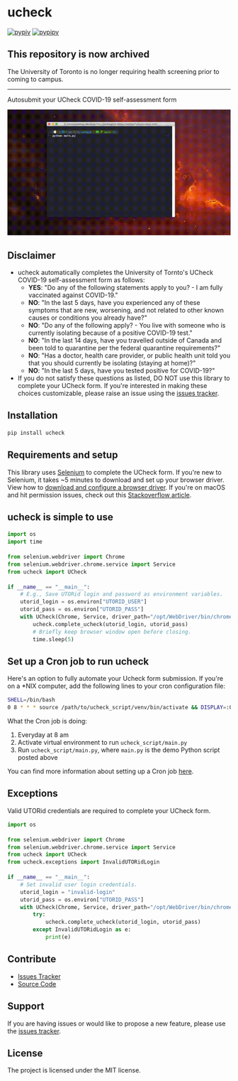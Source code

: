 # ucheck

[![pypiv](https://img.shields.io/pypi/v/ucheck.svg)](https://pypi.python.org/pypi/ucheck)
[![pypipv](https://img.shields.io/pypi/pyversions/ucheck.svg)](https://img.shields.io/pypi/pyversions/ucheck)

## This repository is now archived
The University of Toronto is no longer requiring health screening prior to coming to campus.

---

Autosubmit your UCheck COVID-19 self-assessment form

<p align="center">
    <img src="documentation/ucheck_demo.gif">
</p>

## Disclaimer

* ucheck automatically completes the University of Tornto's UCheck COVID-19 self-assessment form as follows:
  * **YES**: "Do any of the following statements apply to you? - I am fully vaccinated against COVID-19."
  * **NO**: "In the last 5 days, have you experienced any of these symptoms that are new, worsening, and not related to other known causes or conditions you already have?"
  * **NO**: "Do any of the following apply? - You live with someone who is currently isolating because of a positive COVID-19 test."
  * **NO**: "In the last 14 days, have you travelled outside of Canada and been told to quarantine per the federal quarantine requirements?"
  * **NO**: "Has a doctor, health care provider, or public health unit told you that you should currently be isolating (staying at home)?"
  * **NO**: "In the last 5 days, have you tested positive for COVID-19?"
* If you do not satisfy these questions as listed, DO NOT use this library to complete your UCheck form. If you're interested in making these choices customizable, please raise an issue using the [issues tracker](https://github.com/irahorecka/ucheck/issues).

## Installation

```bash
pip install ucheck
```

## Requirements and setup

This library uses [Selenium](https://selenium-python.readthedocs.io/) to complete the UCheck form. If you're new to Selenium, it takes ~5 minutes to download and set up your browser driver. View how to [download and configure a browser driver](https://www.selenium.dev/documentation/getting_started/installing_browser_drivers/). If you're on macOS and hit permission issues, check out this [Stackoverflow article](https://stackoverflow.com/questions/60362018/macos-catalinav-10-15-3-error-chromedriver-cannot-be-opened-because-the-de).

## ucheck is simple to use

```python
import os
import time

from selenium.webdriver import Chrome
from selenium.webdriver.chrome.service import Service
from ucheck import UCheck

if __name__ == "__main__":
    # E.g., Save UTORid login and password as environment variables.
    utorid_login = os.environ["UTORID_USER"]
    utorid_pass = os.environ["UTORID_PASS"]
    with UCheck(Chrome, Service, driver_path="/opt/WebDriver/bin/chromedriver") as ucheck:
        ucheck.complete_ucheck(utorid_login, utorid_pass)
        # Briefly keep browser window open before closing.
        time.sleep(5)
```

## Set up a Cron job to run ucheck

Here's an option to fully automate your Ucheck form submission. If you're on a *NIX computer, add the following lines to your cron configuration file:

```bash
SHELL=/bin/bash
0 8 * * * source /path/to/ucheck_script/venv/bin/activate && DISPLAY=:0 python /path/to/ucheck_script/main.py
```

What the Cron job is doing:

1. Everyday at 8 am
2. Activate virtual environment to run `ucheck_script/main.py`
3. Run `ucheck_script/main.py`, where `main.py` is the demo Python script posted above

You can find more information about setting up a Cron job [here](https://askubuntu.com/questions/2368/how-do-i-set-up-a-cron-job).

## Exceptions

Valid UTORid credentials are required to complete your UCheck form.

```python
import os

from selenium.webdriver import Chrome
from selenium.webdriver.chrome.service import Service
from ucheck import UCheck
from ucheck.exceptions import InvalidUTORidLogin

if __name__ == "__main__":
    # Set invalid user login credentials.
    utorid_login = "invalid-login"
    utorid_pass = os.environ["UTORID_PASS"]
    with UCheck(Chrome, Service, driver_path="/opt/WebDriver/bin/chromedriver") as ucheck:
        try:
            ucheck.complete_ucheck(utorid_login, utorid_pass)
        except InvalidUTORidLogin as e:
            print(e)
```

## Contribute

* [Issues Tracker](https://github.com/irahorecka/ucheck/issues)
* [Source Code](https://github.com/irahorecka/ucheck/tree/master/ucheck)

## Support

If you are having issues or would like to propose a new feature, please use the [issues tracker](https://github.com/irahorecka/ucheck/issues).

## License

The project is licensed under the MIT license.
